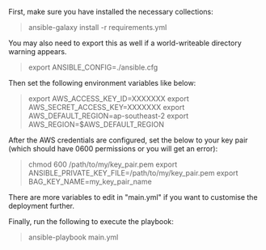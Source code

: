 First, make sure you have installed the necessary collections:
>ansible-galaxy install -r requirements.yml

You may also need to export this as well if a world-writeable
directory warning appears.

>export ANSIBLE_CONFIG=./ansible.cfg

Then set the following environment variables like below:

>export AWS_ACCESS_KEY_ID=XXXXXXX
>export AWS_SECRET_ACCESS_KEY=XXXXXXX
>export AWS_DEFAULT_REGION=ap-southeast-2
>export AWS_REGION=$AWS_DEFAULT_REGION

After the AWS credentials are configured, set the below to
your key pair (which should have 0600 permissions or you will get an error):

>chmod 600 /path/to/my/key_pair.pem
>export ANSIBLE_PRIVATE_KEY_FILE=/path/to/my/key_pair.pem
>export BAG_KEY_NAME=my_key_pair_name

There are more variables to edit in "main.yml" if you want to customise the
deployment further.

Finally, run the following to execute the playbook:

>ansible-playbook main.yml
